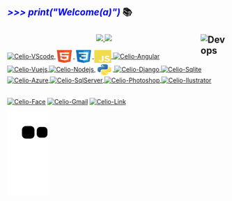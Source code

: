 ## <i> <font color="blue"> >>> print("Welcome(a)") </font> </i> 📚 


## <img align="right" alt="Devops" height="50" width="60" src="https://user-images.githubusercontent.com/85323953/189705648-ba4e073c-caa9-43ae-a31c-107f29228f3a.png">

<div align="center">
  <a href="https://github.com/CelioAmaral">
  <img height="180em" src="https://github-readme-stats.vercel.app/api?username=CelioAmaral&show_icons=true&theme=monokaivibrant&include_all_commits=true&count_private=true"/>
  <img height="180em" src="https://github-readme-stats.vercel.app/api/top-langs/?username=CelioAmaral&layout=compact&langs_count=7&theme=monokaivibrant"/>
</div>
<div style="display: inline_block"><br>
  <img align="center" alt="Celio-VScode" height="30" width="40" src="https://cdn.jsdelivr.net/gh/devicons/devicon/icons/vscode/vscode-original.svg">
  <img align="center" alt="Celio-HTML" height="30" width="40" src="https://raw.githubusercontent.com/devicons/devicon/master/icons/html5/html5-original.svg">
  <img align="center" alt="Celio-CSS" height="30" width="40" src="https://raw.githubusercontent.com/devicons/devicon/master/icons/css3/css3-original.svg">
  <img align="center" alt="Celio-Js" height="30" width="40" src="https://raw.githubusercontent.com/devicons/devicon/master/icons/javascript/javascript-plain.svg">
  <img align="center" alt="Celio-Angular" height="30" width="40" src="https://cdn.jsdelivr.net/gh/devicons/devicon/icons/angularjs/angularjs-original.svg">
  <img align="center" alt="Celio-Vuejs" height="30" width="40" src="https://cdn.jsdelivr.net/gh/devicons/devicon/icons/vuejs/vuejs-original.svg">
  <img align="center" alt="Celio-Nodejs" height="30" width="40" src="https://cdn.jsdelivr.net/gh/devicons/devicon/icons/nodejs/nodejs-original.svg">
  <img align="center" alt="Celio-Python" height="30" width="40" src="https://raw.githubusercontent.com/devicons/devicon/master/icons/python/python-original.svg">
  <img align="center" alt="Celio-Django" height="50" width="60" src="https://cdn.jsdelivr.net/gh/devicons/devicon/icons/django/django-plain-wordmark.svg">
  <img align="center" alt="Celio-Sqlite" height="50" width="60" src="https://cdn.jsdelivr.net/gh/devicons/devicon/icons/sqlite/sqlite-original-wordmark.svg">
  <img align="center" alt="Celio-Azure" height="50" width="60" src="https://cdn.jsdelivr.net/gh/devicons/devicon/icons/azure/azure-original-wordmark.svg">
  <img align="center" alt="Celio-SqlServer" height="60" width="70" src="https://cdn.jsdelivr.net/gh/devicons/devicon/icons/microsoftsqlserver/microsoftsqlserver-plain-wordmark.svg">
  <img align="center" alt="Celio-Photoshop" height="30" width="40" src="https://cdn.jsdelivr.net/gh/devicons/devicon/icons/photoshop/photoshop-plain.svg">
  <img align="center" alt="Celio-Ilustrator" height="30" width="40" src="https://cdn.jsdelivr.net/gh/devicons/devicon/icons/illustrator/illustrator-plain.svg">
</div>

##

<div> 
  <a href="https://www.facebook.com/CelioSilvaiD" target="_blank"><img align="center" alt="Celio-Face" height="30" width="90" src="https://img.shields.io/badge/Facebook-1877F2?style=for-the-badge&logo=facebook&logoColor=white" target="_blank"></a> 
  <a href = "mailto:celiosilvaibf@gmail.com"><img align="center" alt="Celio-Gmail" height="30" width="90" src="https://img.shields.io/badge/-Gmail-%23333?style=for-the-badge&logo=gmail&logoColor=white" target="_blank"></a>
  <a href="https://br.linkedin.com/in/celio-da-silva-do-amaral-93b707248" target="_blank"><img align="center" alt="Celio-Link" height="30" width="90" src="https://img.shields.io/badge/-LinkedIn-%230077B5?style=for-the-badge&logo=linkedin&logoColor=white" target="_blank"></a> 
  
 ![Snake animation](https://github.com/CelioAmaral/CelioAmaral/blob/output/github-contribution-grid-snake.svg)
 
</div>
